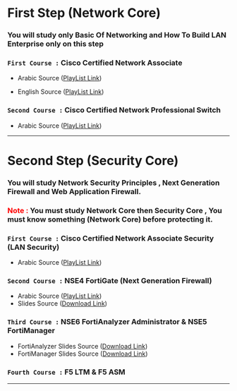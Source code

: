 # First Step (Network Core)
### You will study only **Basic Of Networking** and **How To Build LAN Enterprise** only on this step

### ```First Course :``` **Cisco Certified Network Associate**

- Arabic Source ([PlayList Link](https://www.youtube.com/playlist?list=PLped9VG7STA-SnQv4X9lauBZGH4rW8ICF))

- English Source ([PlayList Link](https://www.youtube.com/playlist?list=PLxbwE86jKRgMpuZuLBivzlM8s2Dk5lXBQ))

### ```Second Course :``` **Cisco Certified Network Professional Switch**
- Arabic Source ([PlayList Link](https://www.youtube.com/playlist?list=PLped9VG7STA8Q4_AqesvnENA-jQc5BHIj))


___

# Second Step (Security Core)
### You will study **Network Security Principles** , **Next Generation Firewall** and **Web Application Firewall**. 

### <span style="color: Red"> Note :  </span>You must study **Network Core** then **Security Core** , You must know something (**Network Core**) before protecting it. ### 

### ```First Course :``` **Cisco Certified Network Associate Security** (LAN Security)

- Arabic Source ([PlayList Link](https://www.youtube.com/playlist?list=PLped9VG7STA_pfWX_VMbSnwMd3UNA2oFU))

### ```Second Course :``` **NSE4 FortiGate** (Next Generation Firewall)

- Arabic Source ([PlayList Link](https://www.youtube.com/playlist?list=PLuAmHWtEqECumCpFNlhrXbTX-yErP3kqR))
- Slides Source ([Download Link](https://www.mediafire.com/file/dioycow30ylh8js/FortiManager_7.2_Study_Guide-Online.rar))

### ```Third Course :``` **NSE6 FortiAnalyzer Administrator & NSE5 FortiManager** 
- FortiAnalyzer Slides Source ([Download Link](https://www.mediafire.com/file/r0zm2e5cqdj1my5/Fortinet+NSE+6+-+FortiAnalyzer+7.2+Administrator.rar))
- FortiManager Slides Source ([Download Link](https://www.mediafire.com/file/dioycow30ylh8js/FortiManager_7.2_Study_Guide-Online.rar))

### ```Fourth Course :``` **F5 LTM & F5 ASM** 

___
